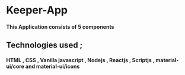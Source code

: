 # Keeper-App

#### This Application consists of 5 components 

## Technologies used ;

#### HTML , CSS , Vanilla javascript , Nodejs , Reactjs , Scriptjs , material-ui/core and material-ui/icons
